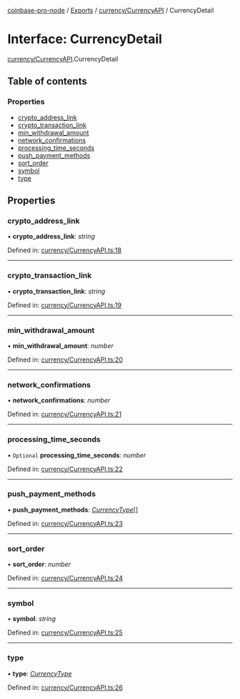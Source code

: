 [coinbase-pro-node](../README.md) / [Exports](../modules.md) / [currency/CurrencyAPI](../modules/currency_currencyapi.md) / CurrencyDetail

# Interface: CurrencyDetail

[currency/CurrencyAPI](../modules/currency_currencyapi.md).CurrencyDetail

## Table of contents

### Properties

- [crypto_address_link](currency_currencyapi.currencydetail.md#crypto_address_link)
- [crypto_transaction_link](currency_currencyapi.currencydetail.md#crypto_transaction_link)
- [min_withdrawal_amount](currency_currencyapi.currencydetail.md#min_withdrawal_amount)
- [network_confirmations](currency_currencyapi.currencydetail.md#network_confirmations)
- [processing_time_seconds](currency_currencyapi.currencydetail.md#processing_time_seconds)
- [push_payment_methods](currency_currencyapi.currencydetail.md#push_payment_methods)
- [sort_order](currency_currencyapi.currencydetail.md#sort_order)
- [symbol](currency_currencyapi.currencydetail.md#symbol)
- [type](currency_currencyapi.currencydetail.md#type)

## Properties

### crypto_address_link

• **crypto_address_link**: _string_

Defined in: [currency/CurrencyAPI.ts:18](https://github.com/bennycode/coinbase-pro-node/blob/3a89239/src/currency/CurrencyAPI.ts#L18)

---

### crypto_transaction_link

• **crypto_transaction_link**: _string_

Defined in: [currency/CurrencyAPI.ts:19](https://github.com/bennycode/coinbase-pro-node/blob/3a89239/src/currency/CurrencyAPI.ts#L19)

---

### min_withdrawal_amount

• **min_withdrawal_amount**: _number_

Defined in: [currency/CurrencyAPI.ts:20](https://github.com/bennycode/coinbase-pro-node/blob/3a89239/src/currency/CurrencyAPI.ts#L20)

---

### network_confirmations

• **network_confirmations**: _number_

Defined in: [currency/CurrencyAPI.ts:21](https://github.com/bennycode/coinbase-pro-node/blob/3a89239/src/currency/CurrencyAPI.ts#L21)

---

### processing_time_seconds

• `Optional` **processing_time_seconds**: _number_

Defined in: [currency/CurrencyAPI.ts:22](https://github.com/bennycode/coinbase-pro-node/blob/3a89239/src/currency/CurrencyAPI.ts#L22)

---

### push_payment_methods

• **push_payment_methods**: [_CurrencyType_](../enums/currency_currencyapi.currencytype.md)[]

Defined in: [currency/CurrencyAPI.ts:23](https://github.com/bennycode/coinbase-pro-node/blob/3a89239/src/currency/CurrencyAPI.ts#L23)

---

### sort_order

• **sort_order**: _number_

Defined in: [currency/CurrencyAPI.ts:24](https://github.com/bennycode/coinbase-pro-node/blob/3a89239/src/currency/CurrencyAPI.ts#L24)

---

### symbol

• **symbol**: _string_

Defined in: [currency/CurrencyAPI.ts:25](https://github.com/bennycode/coinbase-pro-node/blob/3a89239/src/currency/CurrencyAPI.ts#L25)

---

### type

• **type**: [_CurrencyType_](../enums/currency_currencyapi.currencytype.md)

Defined in: [currency/CurrencyAPI.ts:26](https://github.com/bennycode/coinbase-pro-node/blob/3a89239/src/currency/CurrencyAPI.ts#L26)
